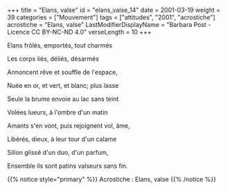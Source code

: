 +++
title = "Elans, valse"
id = "elans_valse_14"
date = 2001-03-19
weight = 39
categories = ["Mouvement"]
tags = ["attitudes", "2001", "acrostiche"]
acrostiche = "Elans, valse"
LastModifierDisplayName = "Barbara Post - Licence CC BY-NC-ND 4.0"
verseLength = 10
+++

Elans frôlés, emportés, tout charmés

Les corps liés, déliés, désarmés

Annoncent rêve et souffle de l'espace,

Nuée en or, et vert, et blanc; plus lasse

Seule la brume envoie au lac sans teint

Volées lueurs, à l'ombre d'un matin

Amants s'en vont, puis rejoignent vol, âme,

Libérés, dieux, à leur tour d'un calame

Sillon glissé d'un duo, d'un parfum,

Ensemble ils sont patins valseurs sans fin.

{{% notice style="primary" %}}
Acrostiche : Elans, valse
{{% /notice %}}
